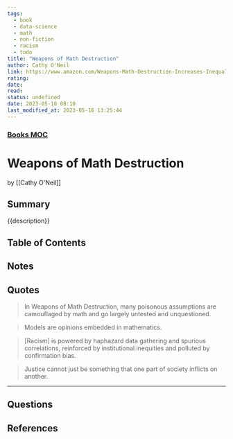 ```yaml
---
tags:
  - book
  - data-science
  - math
  - non-fiction
  - racism
  - todo
title: "Weapons of Math Destruction"
author: Cathy O'Neil
link: https://www.amazon.com/Weapons-Math-Destruction-Increases-Inequality-ebook/dp/B019B6VCLO/
rating:
date:
read:
status: undefined
date: 2023-05-10 08:10
last_modified_at: 2023-05-16 13:25:44
---
```


### [Books MOC](Books%20MOC.md)

# Weapons of Math Destruction

by [[Cathy O'Neil]]

## Summary

<!-- No more than a couple paragraphs summarizing this BOOK -->

{{description}}

## Table of Contents

## <!--Link to table of contents (TOC) -->

## Notes

## <!-- The main content of my thoughts really -->

## Quotes

<!-- Notable quotes with reference to their page or location -->

> In Weapons of Math Destruction, many poisonous assumptions are camouflaged by math and go largely untested and unquestioned.

> Models are opinions embedded in mathematics.

> \[Racism\] is powered by haphazard data gathering and spurious correlations, reinforced by institutional inequities and polluted by confirmation bias.

> Justice cannot just be something that one part of society inflicts on another.

---

## Questions

## <!-- What remains for you to consider? -->

## References

<!-- Links to pages not referenced in the content -->

